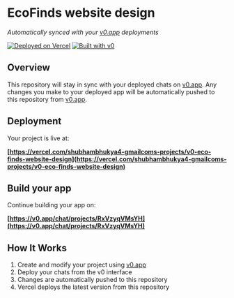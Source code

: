 # EcoFinds website design

*Automatically synced with your [v0.app](https://v0.app) deployments*

[![Deployed on Vercel](https://img.shields.io/badge/Deployed%20on-Vercel-black?style=for-the-badge&logo=vercel)](https://vercel.com/shubhambhukya4-gmailcoms-projects/v0-eco-finds-website-design)
[![Built with v0](https://img.shields.io/badge/Built%20with-v0.app-black?style=for-the-badge)](https://v0.app/chat/projects/RxVzyqVMsYH)

## Overview

This repository will stay in sync with your deployed chats on [v0.app](https://v0.app).
Any changes you make to your deployed app will be automatically pushed to this repository from [v0.app](https://v0.app).

## Deployment

Your project is live at:

**[https://vercel.com/shubhambhukya4-gmailcoms-projects/v0-eco-finds-website-design](https://vercel.com/shubhambhukya4-gmailcoms-projects/v0-eco-finds-website-design)**

## Build your app

Continue building your app on:

**[https://v0.app/chat/projects/RxVzyqVMsYH](https://v0.app/chat/projects/RxVzyqVMsYH)**

## How It Works

1. Create and modify your project using [v0.app](https://v0.app)
2. Deploy your chats from the v0 interface
3. Changes are automatically pushed to this repository
4. Vercel deploys the latest version from this repository